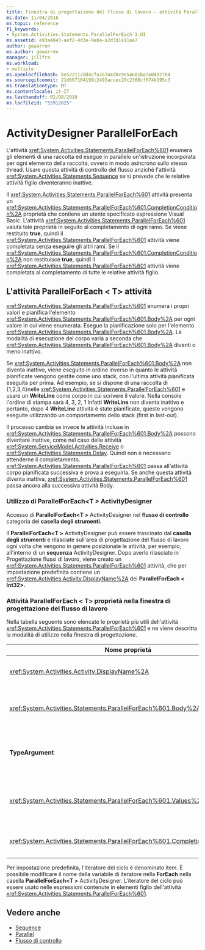 ```yaml
---
title: Finestra di progettazione del flusso di lavoro - attività ParallelForEach&lt;T&gt; ActivityDesigner
ms.date: 11/04/2016
ms.topic: reference
f1_keywords:
- System.Activities.Statements.ParallelForEach`1.UI
ms.assetid: e93a4843-aef2-4d3e-9a0a-a2d3d1411aa7
author: gewarren
ms.author: gewarren
manager: jillfra
ms.workload:
- multiple
ms.openlocfilehash: be522112dd4cfa16744d0c9e54601ba7a0492704
ms.sourcegitcommit: 21d667104199c2493accec20c2388cf674b195c3
ms.translationtype: MT
ms.contentlocale: it-IT
ms.lasthandoff: 02/08/2019
ms.locfileid: "55912625"
---
```

# <a name="parallelforeach-activity-designer"></a>ActivityDesigner ParallelForEach

L'attività <xref:System.Activities.Statements.ParallelForEach%601> enumera gli elementi di una raccolta ed esegue in parallelo un'istruzione incorporata per ogni elemento della raccolta, ovvero in modo asincrono sullo stesso thread. Usare questa attività di controllo del flusso anziché l'attività <xref:System.Activities.Statements.Sequence> se si prevede che le relative attività figlio diventeranno inattive.

Il <xref:System.Activities.Statements.ParallelForEach%601> attività presenta un <xref:System.Activities.Statements.ParallelForEach%601.CompletionCondition%2A> proprietà che contiene un utente specificato espressione Visual Basic. L'attività <xref:System.Activities.Statements.ParallelForEach%601> valuta tale proprietà in seguito al completamento di ogni ramo. Se viene restituito **true**, quindi il <xref:System.Activities.Statements.ParallelForEach%601> attività viene completata senza eseguire gli altri rami. Se il <xref:System.Activities.Statements.ParallelForEach%601.CompletionCondition%2A> non restituisce **true**, quindi il <xref:System.Activities.Statements.ParallelForEach%601> attività viene completata al completamento di tutte le relative attività figlio.

## <a name="the-parallelforeacht-activity"></a>L'attività ParallelForEach < T\> attività

<xref:System.Activities.Statements.ParallelForEach%601> enumera i propri valori e pianifica l'elemento <xref:System.Activities.Statements.ParallelForEach%601.Body%2A> per ogni valore in cui viene enumerata. Esegue la pianificazione solo per l'elemento <xref:System.Activities.Statements.ParallelForEach%601.Body%2A>. La modalità di esecuzione del corpo varia a seconda che <xref:System.Activities.Statements.ParallelForEach%601.Body%2A> diventi o meno inattivo.

Se <xref:System.Activities.Statements.ParallelForEach%601.Body%2A> non diventa inattivo, viene eseguito in ordine inverso in quanto le attività pianificate vengono gestite come uno stack, con l'ultima attività pianificata eseguita per prima. Ad esempio, se si dispone di una raccolta di {1,2,3,4}nelle <xref:System.Activities.Statements.ParallelForEach%601> e usare un **WriteLine** come corpo in cui scrivere il valore. Nella console l'ordine di stampa sarà 4, 3, 2, 1 Infatti **WriteLine** non diventa inattivo e pertanto, dopo 4 **WriteLine** attività è state pianificate, queste vengono eseguite utilizzando un comportamento dello stack (first in last-out).

Il processo cambia se invece le attività incluse in <xref:System.Activities.Statements.ParallelForEach%601.Body%2A> possono diventare inattive, come nel caso delle attività <xref:System.ServiceModel.Activities.Receive> o <xref:System.Activities.Statements.Delay>. Quindi non è necessario attenderne il completamento. <xref:System.Activities.Statements.ParallelForEach%601> passa all'attività corpo pianificata successiva e prova a eseguirla. Se anche questa attività diventa inattiva, <xref:System.Activities.Statements.ParallelForEach%601> passa ancora alla successiva attività Body.

### <a name="using-the-parallelforeacht-activity-designer"></a>Utilizzo di ParallelForEach\<T > ActivityDesigner

Accesso di **ParallelForEach\<T >** ActivityDesigner nel **flusso di controllo** categoria del **casella degli strumenti**.

Il **ParallelForEach\<T >** ActivityDesigner può essere trascinato dal **casella degli strumenti** e rilasciate sull'area di progettazione del flusso di lavoro ogni volta che vengono in genere posizionate le attività, per esempio, all'interno di un **sequenza** ActivityDesigner. Dopo averlo rilasciato in Progettazione flussi di lavoro, viene creato un <xref:System.Activities.Statements.ParallelForEach%601> attività, che per impostazione predefinita contiene un <xref:System.Activities.Activity.DisplayName%2A> dei **ParallelForEach < Int32\>.**

### <a name="parallelforeacht-properties-in-the-workflow-designer"></a>Attività ParallelForEach < T\> proprietà nella finestra di progettazione del flusso di lavoro

Nella tabella seguente sono elencate le proprietà più utili dell'attività <xref:System.Activities.Statements.ParallelForEach%601> e ne viene descritta la modalità di utilizzo nella finestra di progettazione.

|Nome proprietà|Obbligatorio|Utilizzo|
|-|--------------|-|
|<xref:System.Activities.Activity.DisplayName%2A>|False|Specifica il nome descrittivo visualizzato nell'intestazione dell'ActivityDesigner. Il valore predefinito è **ParallelForEach\<Int32 >**. Il valore può essere modificato facoltativamente nel **proprietà** griglia o direttamente nell'intestazione dell'ActivityDesigner.|
|<xref:System.Activities.Statements.ParallelForEach%601.Body%2A>|False|Attività da eseguire per ogni elemento della raccolta. Per aggiungere il <xref:System.Activities.Statements.ParallelForEach%601.Body%2A> attività, rilasciare un'attività dalla casella degli strumenti nel **corpo** nella casella il **ParallelForEach\<T >** ActivityDesigner con testo di suggerimento "Rilasciare l'attività".|
|**TypeArgument**|True|Il tipo degli elementi di <xref:System.Activities.Statements.ParallelForEach%601.Values%2A> raccolta specificata dal parametro generico *T*. Per impostazione predefinita **TypeArgument** è impostata su **Int32**. Per modificare il tipo T nel **ParallelForEach < T\>**  ActivityDesigner, modificare il valore della **TypeArgument** casella combinata nella griglia delle proprietà.|
|<xref:System.Activities.Statements.ParallelForEach%601.Values%2A>|True|Raccolta di elementi da scorrere. Per impostare il <xref:System.Activities.Statements.ParallelForEach%601.Values%2A>, digitare un'espressione Visual Basic nel **valori** nella casella il **ForEach < T\>**  ActivityDesigner nella casella con il testo di suggerimento "Immettere un'espressione VB" o in  **I valori** nella casella il **proprietà** finestra.|
|<xref:System.Activities.Statements.ParallelForEach%601.CompletionCondition%2A>||Valutato al termine di ogni iterazione. Se restituisce true, le iterazioni in sospeso pianificate vengono annullate. Se questa proprietà non è impostata, tutte le istruzioni pianificate vengono eseguite fino al completamento.|

Per impostazione predefinita, l'iteratore del ciclo è denominato item. È possibile modificare il nome della variabile di iteratore nella **ForEach** nella casella **ParallelForEach\<T >** ActivityDesigner. L'iteratore del ciclo può essere usato nelle espressioni contenute in elementi figlio dell'attività <xref:System.Activities.Statements.ParallelForEach%601>.

## <a name="see-also"></a>Vedere anche

- [Sequence](../workflow-designer/sequence-activity-designer.md)
- [Parallel](../workflow-designer/parallel-activity-designer.md)
- [Flusso di controllo](../workflow-designer/control-flow-activity-designers.md)